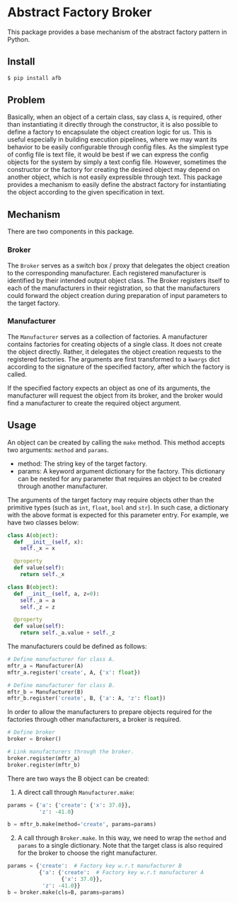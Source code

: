 # Abstract Factory Broker

This package provides a base mechanism of the abstract factory pattern in Python.

## Install

```bash
$ pip install afb
```

## Problem

Basically, when an object of a certain class, say class `A`, is required, other than instantiating it directly through the constructor, it is also possible to define a factory to encapsulate the object creation logic for us. This is useful especially in building execution pipelines, where we may want its behavior to be easily configurable through config files. As the simplest type of config file is text file, it would be best if we can express the config objects for the system by simply a text config file. However, sometimes the constructor or the factory for creating the desired object may depend on another object, which is not easily expressible through text. This package provides a mechanism to easily define the abstract factory for instantiating the object according to the given specification in text.

## Mechanism

There are two components in this package.

### Broker

The `Broker` serves as a switch box / proxy that delegates the object creation to the corresponding manufacturer. Each registered manufacturer is identified by their intended output object class. The Broker registers itself to each of the manufacturers in their registration, so that the manufacturers could forward the object creation during preparation of input parameters to the target factory.

### Manufacturer

The `Manufacturer` serves as a collection of factories. A manufacturer contains factories for creating objects of a single class. It does not create the object directly. Rather, it delegates the object creation requests to the registered factories. The arguments are first transformed to a `kwargs` dict according to the signature of the specified factory, after which the factory is called.

If the specified factory expects an object as one of its arguments, the manufacturer will request the object from its broker, and the broker would find a manufacturer to create the required object argument.

## Usage

An object can be created by calling the `make` method. This method accepts two arguments: `method` and `params`.

- method: The string key of the target factory.
- params: A keyword argument dictionary for the factory. This dictionary can be nested for any parameter that requires an object to be created through another manufacturer.

The arguments of the target factory may require objects other than the primitive types (such as `int`, `float`, `bool` and `str`). In such case, a dictionary with the above format is expected for this parameter entry. For example, we have two classes below:

```python
class A(object):
  def __init__(self, x):
    self._x = x

  @property
  def value(self):
    return self._x

class B(object):
  def __init__(self, a, z=0):
    self._a = a
    self._z = z

  @property
  def value(self):
    return self._a.value + self._z
```

The manufacturers could be defined as follows:

```python
# Define manufacturer for class A.
mftr_a = Manufacturer(A)
mftr_a.register('create', A, {'x': float})

# Define manufacturer for class B.
mftr_b = Manufacturer(B)
mftr_b.register('create', B, {'a': A, 'z': float})
```

In order to allow the manufacturers to prepare objects required for the factories through other manufacturers, a broker is required.

```python
# Define broker
broker = Broker()

# Link manufacturers through the broker.
broker.register(mftr_a)
broker.register(mftr_b)
```

There are two ways the B object can be created:

1. A direct call through `Manufacturer.make`:

  ```python
  params = {'a': {'create': {'x': 37.0}},
            'z': -41.0}

  b = mftr_b.make(method='create', params=params)
  ```

2. A call through `Broker.make`. In this way, we need to wrap the `method` and
    `params` to a single dictionary. Note that the target class is also
    required for the broker to choose the right manufacturer.

  ```python
  params = {'create':  # Factory key w.r.t manufacturer B
            {'a': {'create':  # Factory key w.r.t manufacturer A
                   {'x': 37.0}},
             'z': -41.0}}
  b = broker.make(cls=B, params=params)
  ```
